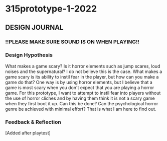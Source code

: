 # 315prototype-1-2022
## DESIGN JOURNAL

### !!PLEASE MAKE SURE SOUND IS ON WHEN PLAYING!!

### **Design Hypothesis**<br>
What makes a game scary? Is it horror elements such as jump scares, loud noises and the supernatural? I do not believe this is the case. What makes a game scary is its ability to instil fear in the player, but how can you make a game do that? One way is by using horror elements, but I believe that a game is most scary when you don't expect that you are playing a horror game. For this prototype, I want to attempt to instil fear into players without the use of horror cliches and by having them think it is not a scary game when they first boot it up. Can this be done? Can the psychological horror genre be achieved with minimal effort? That is what I am here to find out.

### **Feedback & Reflection**<br>
[Added after playtest]
